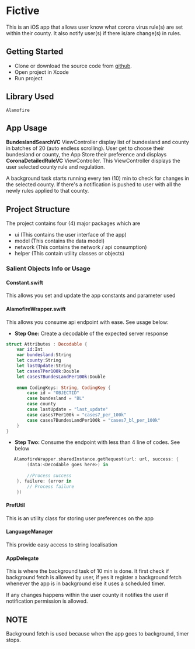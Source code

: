 # Fictive

This is an iOS app that allows user know what corona virus rule(s) are set within their county. It also notify user(s) if there is/are change(s) in rules.

## Getting Started

* Clone or download the source code from [github](https://github.com/Ahyox/Fictive).
* Open project in Xcode
* Run project

## Library Used
``` Alamofire ```


## App Usage
**BundeslandSearchVC** ViewController display list of bundesland and county in batches of 20 (auto endless scrolling). User get to choose their bundesland or county, the App Store their preference and displays **CoronaDetailedRuleVC** ViewController. This ViewController displays the user selected county rule and regulation.

A background task starts running every ten (10) min to check for changes in the selected county. If there's a notification is pushed to user with all the newly rules applied to that county.

## Project Structure
The project contains four (4) major packages which are
* ui (This contains the user interface of the app)
* model (This contains the data model)
* network (This contains the network / api consumption)
* helper (This contain utility classes or objects)


### Salient Objects Info or Usage

#### Constant.swift
This allows you set and update the app constants and parameter used

#### AlamofireWrapper.swift
This allows you consume api endpoint with ease. See usage below:

* **Step One:** Create a decodable of the expected server response 

```swift
struct Attributes : Decodable {
    var id:Int
    var bundesland:String
    let county:String
    let lastUpdate:String
    let cases7Per100k:Double
    let cases7BundesLandPer100k:Double
    
    enum CodingKeys: String, CodingKey {
        case id = "OBJECTID"
        case bundesland = "BL"
        case county
        case lastUpdate = "last_update"
        case cases7Per100k = "cases7_per_100k"
        case cases7BundesLandPer100k = "cases7_bl_per_100k"
    }
}
```

* **Step Two:** Consume the endpoint with less than 4 line of codes. See below

```swift
   AlamofireWrapper.sharedInstance.getRequest(url: url, success: {
        (data:<Decodable goes here>) in        
        
        //Process success
    }, failure: {error in
        // Process failure
    })
```

#### PrefUtil
This is an utility class for storing user preferences on the app

#### LanguageManager
This provide easy access to string localisation

#### AppDelegate
This is where the background task of 10 min is done. It first check if background fetch is allowed by user, if yes it register a background fetch whenever the app is in background else it uses a scheduled timer. 

If any changes happens within the user county it notifies the user if notification permission is allowed.


## NOTE
Background fetch is used because when the app goes to background, timer stops.
